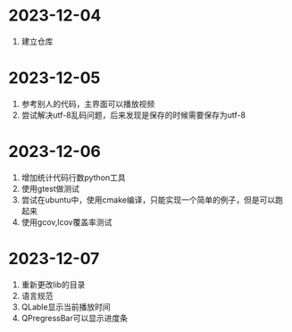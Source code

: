 # 2023-12-04
1. 建立仓库


# 2023-12-05
1. 参考别人的代码，主界面可以播放视频
2. 尝试解决utf-8乱码问题，后来发现是保存的时候需要保存为utf-8

# 2023-12-06
1. 增加统计代码行数python工具
2. 使用gtest做测试
3. 尝试在ubuntu中，使用cmake编译，只能实现一个简单的例子，但是可以跑起来
4. 使用gcov,lcov覆盖率测试

# 2023-12-07
1. 重新更改lib的目录
2. 语言规范
3. QLable显示当前播放时间
4. QPregressBar可以显示进度条